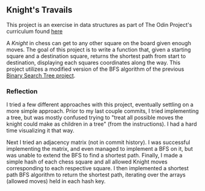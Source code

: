 ## Knight's Travails

This project is an exercise in data structures as part of The Odin Project's curriculum
found [here](https://www.theodinproject.com/courses/ruby-programming/lessons/data-structures-and-algorithms)

A _Knight_ in chess can get to any other square on the board given enough moves.
The goal of this project is to write a function that, given a starting square and a destination square, returns the shortest path from start to destination, displaying each squares coordinates along the way.
This project utilizes a modified version of the BFS algorithm of the previous [Binary Search Tree project](https://github.com/Tenacious-Qi/binary_search_tree).

### Reflection

I tried a few different approaches with this project, eventually settling on a more simple approach. Prior to my last couple commits, I tried implementing a tree, but was mostly confused trying to "treat all possible moves the knight could make as children in a tree" (from the instructions). I had a hard time visualizing it that way. 

Next I tried an adjacency matrix (not in commit history). I was successful implementing the matrix, and even managed to implement a BFS on it, but was unable to extend the BFS to find a shortest path. Finally, I made a simple hash of each chess square and all allowed Knight moves corresponding to each respective square. I then implemented a shortest path BFS algorithm to return the shortest path, iterating over the arrays (allowed moves) held in each hash key. 
